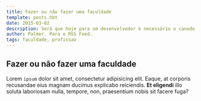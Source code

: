 ```yaml
---
title: Fazer ou não fazer uma faculdade
template: posts.hbt
date: 2015-03-02
description: Será que hoje para um desenvolvedor é necessário o canudo ?
author: Palmer. Para o RSS Feed.
tags: faculdade, profissao
---
```


## Fazer ou não fazer uma faculdade

Lorem ``ipsum`` dolor sit amet, consectetur adipisicing elit. Eaque, at corporis recusandae eius magnam ducimus explicabo reiciendis. **Et eligendi** illo soluta laboriosam nulla, tempore, non, praesentium nobis sit facere fuga?